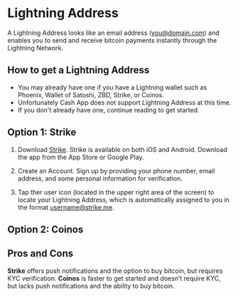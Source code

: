 # Lightning Address

A Lightning Address looks like an email address (you@domain.com) and enables you to send and receive bitcoin payments instantly through the Lightning Network.

## How to get a Lightning Address
- You may already have one if you have a Lightning wallet such as Phoenix, Wallet of Satoshi, ZBD, Strike, or Coinos.
- Unfortunately Cash App does not support Lightning Address at this time.
- If you don't already have one, continue reading to get started.

## Option 1: Strike
1. Download [Strike](https://strike.me/). Strike is available on both iOS and Android. Download the app from the App Store or Google Play.

2. Create an Account. Sign up by providing your phone number, email address, and some personal information for verification.

3. Tap ther user icon (located in the upper right area of the screen) to locate your Lightning Address, which is automatically assigned to you in the format username@strike.me.

## Option 2: Coinos

## Pros and Cons 
**Strike** offers push notifications and the option to buy bitcoin, but requires KYC verification. **Coinos** is faster to get started and doesn’t require KYC, but lacks push notifications and the ability to buy bitcoin.
